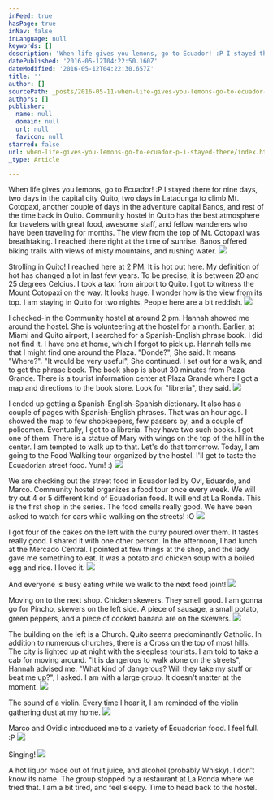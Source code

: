 ```yaml
---
inFeed: true
hasPage: true
inNav: false
inLanguage: null
keywords: []
description: 'When life gives you lemons, go to Ecuador! :P I stayed there for nine days, two days in the capital city Quito, two days in Latacunga to climb Mt. Cotopaxi, another couple of days in the adventure capital Banos, and rest of the time back in Quito. Community hostel in Quito has the best atmosphere for travelers with great food, awesome staff, and fellow wanderers who have been traveling for months. The view from the top of Mt. Cotopaxi was breathtaking. I reached there right at the time of sunrise. Banos offered biking trails with views of misty mountains, and rushing water.'
datePublished: '2016-05-12T04:22:50.160Z'
dateModified: '2016-05-12T04:22:30.657Z'
title: ''
author: []
sourcePath: _posts/2016-05-11-when-life-gives-you-lemons-go-to-ecuador-p-i-stayed-there.md
authors: []
publisher:
  name: null
  domain: null
  url: null
  favicon: null
starred: false
url: when-life-gives-you-lemons-go-to-ecuador-p-i-stayed-there/index.html
_type: Article

---
```

When life gives you lemons, go to Ecuador! :P I stayed there for nine days, two days in the capital city Quito, two days in Latacunga to climb Mt. Cotopaxi, another couple of days in the adventure capital Banos, and rest of the time back in Quito. Community hostel in Quito has the best atmosphere for travelers with great food, awesome staff, and fellow wanderers who have been traveling for months. The view from the top of Mt. Cotopaxi was breathtaking. I reached there right at the time of sunrise. Banos offered biking trails with views of misty mountains, and rushing water.
![](https://the-grid-user-content.s3-us-west-2.amazonaws.com/f44fe6dc-ded6-43ee-9cf5-485bb5c8c866.jpg)

Strolling in Quito! I reached here at 2 PM. It is hot out here. My definition of hot has changed a lot in last few years. To be precise, it is between 20 and 25 degrees Celcius. I took a taxi from airport to Quito. I got to witness the Mount Cotopaxi on the way. It looks huge. I wonder how is the view from its top. I am staying in Quito for two nights. People here are a bit reddish.
![](https://the-grid-user-content.s3-us-west-2.amazonaws.com/9e39e561-a21b-44b0-9574-a66fc0d1acef.jpg)

I checked-in the Community hostel at around 2 pm. Hannah showed me around the hostel. She is volunteering at the hostel for a month. Earlier, at Miami and Quito airport, I searched for a Spanish-English phrase book. I did not find it. I have one at home, which I forgot to pick up. Hannah tells me that I might find one around the Plaza. "Donde?", She said. It means "Where?". "It would be very useful", She continued. I set out for a walk, and to get the phrase book. The book shop is about 30 minutes from Plaza Grande. There is a tourist information center at Plaza Grande where I got a map and directions to the book store. Look for "libreria", they said.
![](https://the-grid-user-content.s3-us-west-2.amazonaws.com/0d78e2df-0001-4ac1-807a-50bdc7f3871b.jpg)

I ended up getting a Spanish-English-Spanish dictionary. It also has a couple of pages with Spanish-English phrases. That was an hour ago. I showed the map to few shopkeepers, few passers by, and a couple of policemen. Eventually, I got to a libreria. They have two such books. I got one of them. There is a statue of Mary with wings on the top of the hill in the center. I am tempted to walk up to that. Let's do that tomorrow. Today, I am going to the Food Walking tour organized by the hostel. I'll get to taste the Ecuadorian street food. Yum! :)
![](https://the-grid-user-content.s3-us-west-2.amazonaws.com/5702032a-707c-4ed0-b37d-9b71000f0d52.jpg)

We are checking out the street food in Ecuador led by Ovi, Eduardo, and Marco. Community hostel organizes a food tour once every week. We will try out 4 or 5 different kind of Ecuadorian food. It will end at La Ronda. This is the first shop in the series. The food smells really good. We have been asked to watch for cars while walking on the streets! :O
![](https://the-grid-user-content.s3-us-west-2.amazonaws.com/53789137-8c1e-496f-843c-a3aa64e4db7c.jpg)

I got four of the cakes on the left with the curry poured over them. It tastes really good. I shared it with one other person. In the afternoon, I had lunch at the Mercado Central. I pointed at few things at the shop, and the lady gave me something to eat. It was a potato and chicken soup with a boiled egg and rice. I loved it.
![](https://the-grid-user-content.s3-us-west-2.amazonaws.com/e7191703-0ed0-4555-92b0-9566c87af783.jpg)

And everyone is busy eating while we walk to the next food joint!
![](https://the-grid-user-content.s3-us-west-2.amazonaws.com/91ab2016-eb7d-45b4-b26f-4fb80389de38.jpg)

Moving on to the next shop. Chicken skewers. They smell good. I am gonna go for Pincho, skewers on the left side. A piece of sausage, a small potato, green peppers, and a piece of cooked banana are on the skewers.
![](https://the-grid-user-content.s3-us-west-2.amazonaws.com/4c9ed5bb-c1e9-4ffc-b36e-ce11e89625aa.jpg)

The building on the left is a Church. Quito seems predominantly Catholic. In addition to numerous churches, there is a Cross on the top of most hills. The city is lighted up at night with the sleepless tourists. I am told to take a cab for moving around. "It is dangerous to walk alone on the streets", Hannah advised me. "What kind of dangerous? Will they take my stuff or beat me up?", I asked. I am with a large group. It doesn't matter at the moment.
![](https://the-grid-user-content.s3-us-west-2.amazonaws.com/38c5d0b0-a553-4d57-8ca8-7c7659f49063.jpg)

The sound of a violin. Every time I hear it, I am reminded of the violin gathering dust at my home.
![](https://the-grid-user-content.s3-us-west-2.amazonaws.com/293a6f00-d11f-4b8f-98b3-7bf24e827de2.jpg)

Marco and Ovidio introduced me to a variety of Ecuadorian food. I feel full. :P
![](https://the-grid-user-content.s3-us-west-2.amazonaws.com/b99b8d8a-7ddc-4dde-a12e-c961827fe39b.jpg)

Singing!
![](https://the-grid-user-content.s3-us-west-2.amazonaws.com/13e2c262-02b9-42ab-a3a7-7484470fd59e.jpg)

A hot liquor made out of fruit juice, and alcohol (probably Whisky). I don't know its name. The group stopped by a restaurant at La Ronda where we tried that. I am a bit tired, and feel sleepy. Time to head back to the hostel.